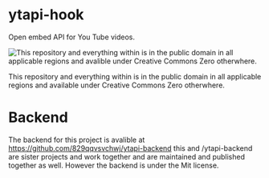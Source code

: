 # ytapi-hook
Open embed API for You Tube videos.

![This repository and everything within is in the public domain in all applicable regions and avalible under Creative Commons Zero otherwhere.](https://i.creativecommons.org/p/zero/1.0/88x31.png)

This repository and everything within is in the public domain in all applicable regions and available under Creative Commons Zero otherwhere.

# Backend

The backend for this project is avalible at https://github.com/829qqvsvchwj/ytapi-backend this and /ytapi-backend are sister projects and work together and are maintained and published together as well. However the backend is under the Mit license.
